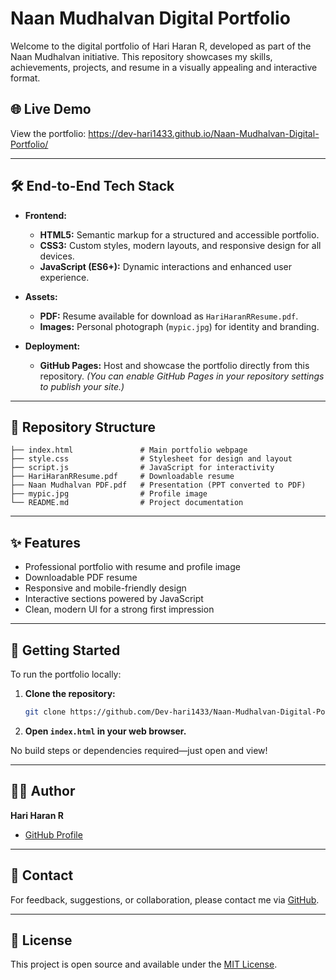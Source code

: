 # Naan Mudhalvan Digital Portfolio

Welcome to the digital portfolio of Hari Haran R, developed as part of the Naan Mudhalvan initiative. This repository showcases my skills, achievements, projects, and resume in a visually appealing and interactive format.

## 🌐 Live Demo

View the portfolio: https://dev-hari1433.github.io/Naan-Mudhalvan-Digital-Portfolio/

---

## 🛠️ End-to-End Tech Stack

- **Frontend:**
  - **HTML5:** Semantic markup for a structured and accessible portfolio.
  - **CSS3:** Custom styles, modern layouts, and responsive design for all devices.
  - **JavaScript (ES6+):** Dynamic interactions and enhanced user experience.

- **Assets:**
  - **PDF:** Resume available for download as `HariHaranRResume.pdf`.
  - **Images:** Personal photograph (`mypic.jpg`) for identity and branding.

- **Deployment:**
  - **GitHub Pages:** Host and showcase the portfolio directly from this repository. *(You can enable GitHub Pages in your repository settings to publish your site.)*

---

## 📂 Repository Structure

```
├── index.html               # Main portfolio webpage
├── style.css                # Stylesheet for design and layout
├── script.js                # JavaScript for interactivity
├── HariHaranRResume.pdf     # Downloadable resume
├── Naan Mudhalvan PDF.pdf   # Presentation (PPT converted to PDF)
├── mypic.jpg                # Profile image
└── README.md                # Project documentation
```

---

## ✨ Features

- Professional portfolio with resume and profile image
- Downloadable PDF resume
- Responsive and mobile-friendly design
- Interactive sections powered by JavaScript
- Clean, modern UI for a strong first impression

---

## 🚀 Getting Started

To run the portfolio locally:

1. **Clone the repository:**
   ```bash
   git clone https://github.com/Dev-hari1433/Naan-Mudhalvan-Digital-Portfolio.git
   ```
2. **Open `index.html` in your web browser.**

No build steps or dependencies required—just open and view!

---

## 🧑‍💻 Author

**Hari Haran R**  
- [GitHub Profile](https://github.com/Dev-hari1433)

---

## 📨 Contact

For feedback, suggestions, or collaboration, please contact me via [GitHub](https://github.com/Dev-hari1433).

---

## 📄 License

This project is open source and available under the [MIT License](LICENSE).
